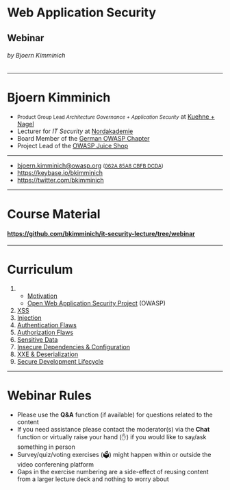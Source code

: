 <!-- theme: default -->
<!-- paginate: true -->
<!-- footer: Copyright (c) by **Bjoern Kimminich** | Licensed under [CC-BY-SA 4.0](https://creativecommons.org/licenses/by-sa/4.0/) -->

# Web Application Security

## Webinar

###### by Bjoern Kimminich

---

# Bjoern Kimminich

* <small>Product Group Lead _Architecture Governance + Application
  Security_</small> at [Kuehne + Nagel](http://kuehne-nagel.com/)
* Lecturer for _IT Security_ at
  [Nordakademie](https://www.nordakademie.de/)
* Board Member of the
  [German OWASP Chapter](https://owasp.org/www-chapter-germany/)
* Project Lead of the [OWASP Juice Shop](https://owasp-juice.shop)

<hr>

* <bjoern.kimminich@owasp.org>
  <small>([062A 85A8 CBFB DCDA](https://keybase.io/bkimminich/pgp_keys.asc?fingerprint=19c01cb7157e4645e9e2c863062a85a8cbfbdcda))</small>
* <https://keybase.io/bkimminich>
* <https://twitter.com/bkimminich>

---


# Course Material

#### <https://github.com/bkimminich/it-security-lecture/tree/webinar>

---

# Curriculum

1. * [Motivation](01-01-motivation.md)
   * [Open Web Application Security Project](02-01-owasp.md) (OWASP)
2. [XSS](02-02-xss.md)
3. [Injection](02-03-injection.md)
4. [Authentication Flaws](02-04-authentication_flaws.md)
5. [Authorization Flaws](02-05-authorization_flaws.md)
6. [Sensitive Data](02-06-sensitive_data.md)
7. [Insecure Dependencies & Configuration](02-07-insecure_dependencies_and_configuration.md)
8. [XXE & Deserialization](02-08-xxe_and_deserialization.md)
9. [Secure Development Lifecycle](02-09-sdlc.md)

---

# Webinar Rules

* Please use the **Q&A** function (if available) for questions related
  to the content
* If you need assistance please contact the moderator(s) via the
  **Chat** function or virtually raise your hand (:hand:) if you would
  like to say/ask something in person
* Survey/quiz/voting exercises (:ballot_box:) might happen within or
  outside the video conferening platform
* Gaps in the exercise numbering are a side-effect of reusing content
  from a larger lecture deck and nothing to worry about

